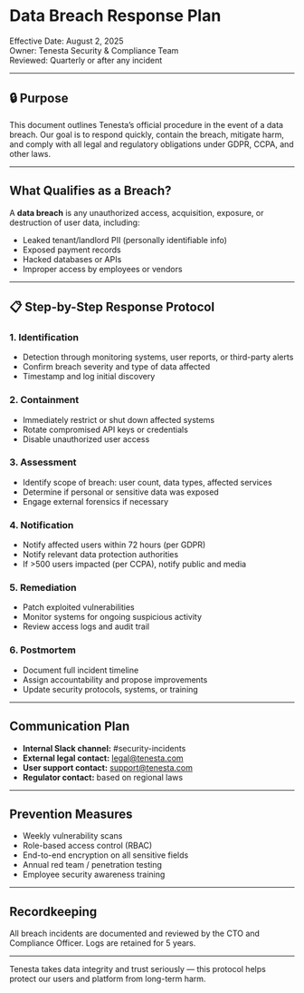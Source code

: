 # Data Breach Response Plan

Effective Date: August 2, 2025  
Owner: Tenesta Security & Compliance Team  
Reviewed: Quarterly or after any incident

---

## 🔒 Purpose

This document outlines Tenesta’s official procedure in the event of a data breach. Our goal is to respond quickly, contain the breach, mitigate harm, and comply with all legal and regulatory obligations under GDPR, CCPA, and other laws.

---

##  What Qualifies as a Breach?

A **data breach** is any unauthorized access, acquisition, exposure, or destruction of user data, including:

- Leaked tenant/landlord PII (personally identifiable info)
- Exposed payment records
- Hacked databases or APIs
- Improper access by employees or vendors

---

## 📋 Step-by-Step Response Protocol

### 1. **Identification**
- Detection through monitoring systems, user reports, or third-party alerts
- Confirm breach severity and type of data affected
- Timestamp and log initial discovery

### 2. **Containment**
- Immediately restrict or shut down affected systems
- Rotate compromised API keys or credentials
- Disable unauthorized user access

### 3. **Assessment**
- Identify scope of breach: user count, data types, affected services
- Determine if personal or sensitive data was exposed
- Engage external forensics if necessary

### 4. **Notification**
- Notify affected users within 72 hours (per GDPR)
- Notify relevant data protection authorities
- If >500 users impacted (per CCPA), notify public and media

### 5. **Remediation**
- Patch exploited vulnerabilities
- Monitor systems for ongoing suspicious activity
- Review access logs and audit trail

### 6. **Postmortem**
- Document full incident timeline
- Assign accountability and propose improvements
- Update security protocols, systems, or training

---

## Communication Plan

- **Internal Slack channel:** #security-incidents
- **External legal contact:** legal@tenesta.com
- **User support contact:** support@tenesta.com
- **Regulator contact:** based on regional laws

---

## Prevention Measures

- Weekly vulnerability scans  
- Role-based access control (RBAC)  
- End-to-end encryption on all sensitive fields  
- Annual red team / penetration testing  
- Employee security awareness training  

---

## Recordkeeping

All breach incidents are documented and reviewed by the CTO and Compliance Officer. Logs are retained for 5 years.

---

Tenesta takes data integrity and trust seriously — this protocol helps protect our users and platform from long-term harm.
